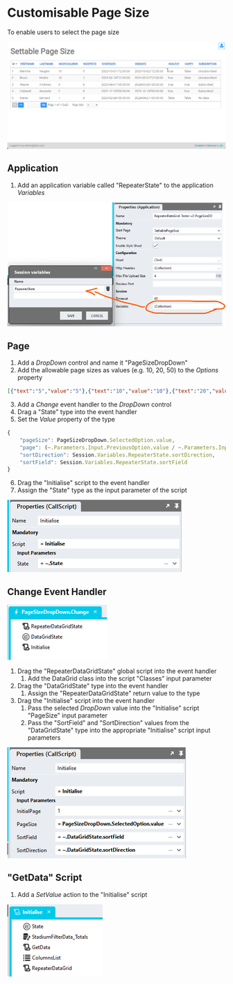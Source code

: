 # Customisable Page Size

To enable users to select the page size

![](images/SettablePGSize.gif)

## Application
1. Add an application variable called "RepeaterState" to the application *Variables*

![](images/RepeaterStateSession.png)

## Page
1. Add a *DropDown* control and name it "PageSizeDropDown"
2. Add the allowable page sizes as values (e.g. 10, 20, 50) to the *Options* property

```json
[{"text":"5","value":"5"},{"text":"10","value":"10"},{"text":"20","value":"20"},{"text":"50","value":"50"},{"text":"100","value":"100"}]
```

3. Add a *Change* event handler to the *DropDown* control
4. Drag a "State" type into the event handler
5. Set the *Value* property of the type

```javascript
{
	"pageSize": PageSizeDropDown.SelectedOption.value,
	"page": (~.Parameters.Input.PreviousOption.value / ~.Parameters.Input.SelectedOption.value * Session.Variables.RepeaterState.page) > 1 ? (~.Parameters.Input.PreviousOption.value / ~.Parameters.Input.SelectedOption.value * Session.Variables.RepeaterState.page) : 1,
	"sortDirection": Session.Variables.RepeaterState.sortDirection,
	"sortField": Session.Variables.RepeaterState.sortField
}
```

6. Drag the "Initialise" script to the event handler
7. Assign the "State" type as the input parameter of the script

![](images/SettableStateInput.png)

## Change Event Handler

![](images/PageSizeEventHandler.png)

1. Drag the "RepeaterDataGridState" global script into the event handler
   1. Add the DataGrid class into the script "Classes" input parameter
2. Drag the "DataGridState" type into the event handler 
   1. Assign the "RepeaterDataGridState" return value to the type
3. Drag the "Initialise" script into the event handler
   1. Pass the selected *DropDown* value into the "Initialise" script "PageSize" input parameter 
   2. Pass the "SortField" and "SortDirection" values from the "DataGridState" type into the appropriate "Initialise" script input parameters

![](images/InitialiseScriptInputParams.png)

## "GetData" Script

1. Add a *SetValue* action to the "Initialise" script

![](images/SettablePageSizeInitialiseScript.png)

